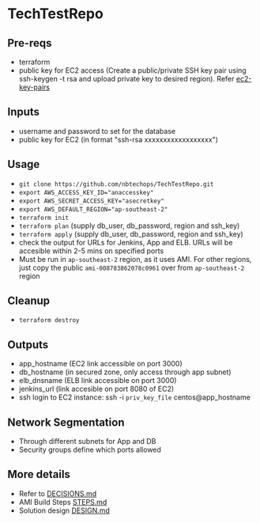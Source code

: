 # TechTestRepo

## Pre-reqs
- terraform
- public key for EC2 access (Create a public/private SSH key pair using ssh-keygen -t rsa and upload private key to desired region). Refer [ec2-key-pairs](https://docs.aws.amazon.com/AWSEC2/latest/UserGuide/ec2-key-pairs.html#having-ec2-create-your-key-pair)

## Inputs
- username and password to set for the database
- public key for EC2 (in format "ssh-rsa xxxxxxxxxxxxxxxxxx")

## Usage
- `git clone https://github.com/nbtechops/TechTestRepo.git`
- `export AWS_ACCESS_KEY_ID="anaccesskey"`
- `export AWS_SECRET_ACCESS_KEY="asecretkey"`
- `export AWS_DEFAULT_REGION="ap-southeast-2"`
- `terraform init`
- `terraform plan` (supply db_user, db_password, region and ssh_key)
- `terraform apply` (supply db_user, db_password, region and ssh_key)
- check the output for URLs for Jenkins, App and ELB. URLs will be accesible within 2-5 mins on specified ports
- Must be run in `ap-southeast-2` region, as it uses AMI. For other regions, just copy the public `ami-008783862078c0961` over from `ap-southeast-2` region

## Cleanup
- `terraform destroy`

## Outputs
- app_hostname (EC2 link accessible on port 3000)
- db_hostname (in secured zone, only access through app subnet)
- elb_dnsname (ELB link accessible on port 3000)
- jenkins_url (link accesible on port 8080 of EC2)
- ssh login to EC2 instance: ssh -i `priv_key_file` centos@app_hostname

## Network Segmentation
- Through different subnets for App and DB
- Security groups define which ports allowed

## More details
- Refer to [DECISIONS.md](https://github.com/nbtechops/TechTestRepo/blob/master/DECISIONS.md)
- AMI Build Steps [STEPS.md](https://github.com/nbtechops/TechTestRepo/blob/master/STEPS.md)
- Solution design [DESIGN.md](https://github.com/nbtechops/TechTestRepo/blob/master/DESIGN.md)